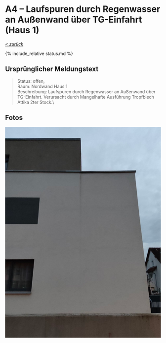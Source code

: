 # A4 &ndash; Laufspuren durch Regenwasser an Außenwand über TG-Einfahrt (Haus 1)

_[&lt; zurück](../../index.md)_

{% include_relative status.md %}

## Ursprünglicher Meldungstext

> Status: offen,\
> Raum: Nordwand Haus 1\
> Beschreibung: Laufspuren durch Regenwasser an Außenwand über TG-Einfahrt. Verursacht durch Mangelhafte Ausführung Tropfblech Attika 2ter Stock.\

## Fotos

![](Meldung.png)